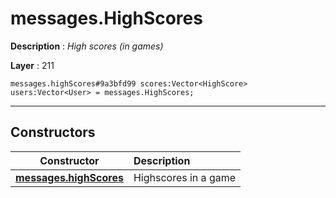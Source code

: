 # messages.HighScores

**Description** : *High scores \(in games\)*

**Layer** : 211

```tl
messages.highScores#9a3bfd99 scores:Vector<HighScore> users:Vector<User> = messages.HighScores;
```

---

## Constructors

| Constructor | Description |
| :---: | :--- |
| [**messages.highScores**](constructor/messages.highScores) | Highscores in a game |